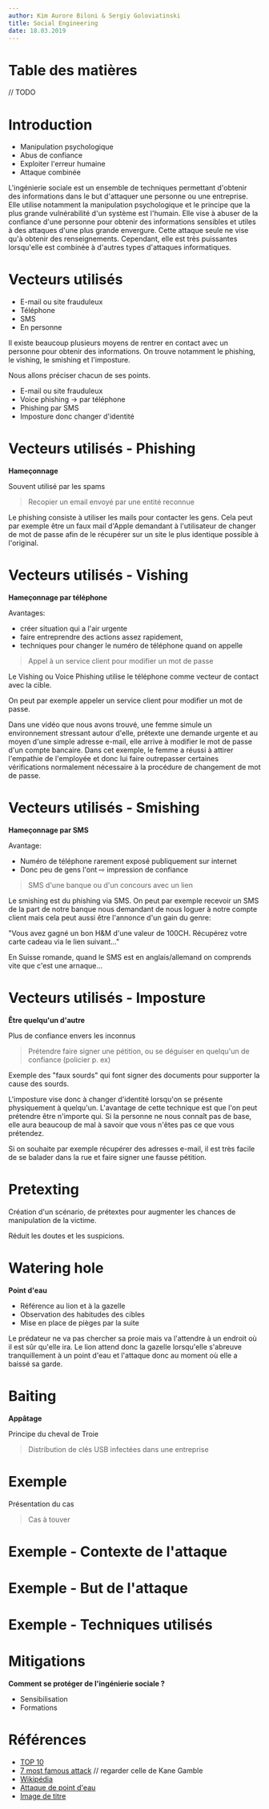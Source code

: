 ```yaml
---
author: Kim Aurore Biloni & Sergiy Goloviatinski
title: Social Engineering
date: 18.03.2019
---
```


# Table des matières

// TODO

# Introduction

* Manipulation psychologique
* Abus de confiance
* Exploiter l'erreur humaine
* Attaque combinée

<aside class="notes">
L'ingénierie sociale est un ensemble de techniques permettant d'obtenir des informations dans le but d'attaquer une personne ou une entreprise. Elle utilise notamment la manipulation psychologique et le principe que la plus grande vulnérabilité d'un système est l'humain. Elle vise à abuser de la confiance d'une personne pour obtenir des informations sensibles et utiles à des attaques d'une plus grande envergure. Cette attaque seule ne vise qu'à obtenir des renseignements. Cependant, elle est très puissantes lorsqu'elle est combinée à d'autres types d'attaques informatiques.
</aside>

# Vecteurs utilisés

* E-mail ou site frauduleux
* Téléphone
* SMS
* En personne

<aside class="notes">
Il existe beaucoup plusieurs moyens de rentrer en contact avec un personne pour obtenir des informations. On trouve notamment le phishing, le vishing, le smishing et l'imposture.

Nous allons préciser chacun de ses points.

* E-mail ou site frauduleux
* Voice phishing -> par téléphone
* Phishing par SMS
* Imposture donc changer d'identité

</aside>

# Vecteurs utilisés - Phishing

**Hameçonnage**

Souvent utilisé par les spams

> Recopier un email envoyé par une entité reconnue

<aside class="notes">
Le phishing consiste à utiliser les mails pour contacter les gens. Cela peut par exemple être un faux mail d'Apple demandant à l'utilisateur de changer de mot de passe afin de le récupérer sur un site le plus identique possible à l'original.
</aside>

# Vecteurs utilisés - Vishing

**Hameçonnage par téléphone**

Avantages: 

- créer situation qui a l'air urgente 
- faire entreprendre des actions assez rapidement,
- techniques pour changer le numéro de téléphone quand on appelle

> Appel à un service client pour modifier un mot de passe

<aside class="notes">
Le Vishing ou Voice Phishing utilise le téléphone comme vecteur de contact avec la cible.

On peut par exemple appeler un service client pour modifier un mot de passe.

Dans une vidéo que nous avons trouvé, une femme simule un environnement stressant autour d'elle, prétexte une demande urgente et au moyen d'une simple adresse e-mail, elle arrive à modifier le mot de passe d'un compte bancaire. Dans cet exemple, le femme a réussi à attirer l'empathie de l'employée et donc lui faire outrepasser certaines vérifications normalement nécessaire à la procédure de changement de mot de passe.
</aside>


# Vecteurs utilisés - Smishing

**Hameçonnage par SMS**

Avantage:

- Numéro de téléphone rarement exposé publiquement sur internet
- Donc peu de gens l'ont ⇨ impression de confiance

> SMS d'une banque ou d'un concours avec un lien

<aside class="notes">
Le smishing est du phishing via SMS. On peut par exemple recevoir un SMS de la part de notre banque nous demandant de nous loguer à notre compte client mais cela peut aussi être l'annonce d'un gain du genre:

"Vous avez gagné un bon H&M d'une valeur de 100CH. Récupérez votre carte cadeau via le lien suivant..."

En Suisse romande, quand le SMS est en anglais/allemand on comprends vite que c'est une arnaque...
</aside>


# Vecteurs utilisés - Imposture

**Être quelqu'un d'autre**

Plus de confiance envers les inconnus

> Prétendre faire signer une pétition, ou se déguiser en quelqu'un de confiance (policier p. ex)

<aside class="notes">
Exemple des "faux sourds" qui font signer des documents pour supporter la cause des sourds.

L'imposture vise donc à changer d'identité lorsqu'on se présente physiquement à quelqu'un. L'avantage de cette technique est que l'on peut prétendre être n'importe qui. Si la personne ne nous connaît pas de base, elle aura beaucoup de mal à savoir que vous n'êtes pas ce que vous prétendez.

Si on souhaite par exemple récupérer des adresses e-mail, il est très facile de se balader dans la rue et faire signer une fausse pétition.

</aside>

# Pretexting

Création d'un scénario, de prétextes pour augmenter les chances de manipulation de la victime.

Réduit les doutes et les suspicions.

# Watering hole

**Point d'eau**

* Référence au lion et à la gazelle
* Observation des habitudes des cibles
* Mise en place de pièges par la suite

<aside class="notes">
Le prédateur ne va pas chercher sa proie mais va l'attendre à un endroit où il est sûr qu'elle ira. Le lion attend donc la gazelle lorsqu'elle s'abreuve tranquillement à un point d'eau et l'attaque donc au moment où elle a baissé sa garde.
</aside>

# Baiting

**Appâtage**

Principe du cheval de Troie

> Distribution de clés USB infectées dans une entreprise

# Exemple

Présentation du cas

> Cas à touver


# Exemple - Contexte de l'attaque


# Exemple - But de l'attaque


# Exemple - Techniques utilisés


# Mitigations

**Comment se protéger de l'ingénierie sociale ?**

* Sensibilisation
* Formations

# Références

* [TOP 10](https://resources.infosecinstitute.com/the-top-ten-most-famous-social-engineering-attacks/#gref)
* [7 most famous attack](https://phoenixnap.com/blog/famous-social-engineering-attacks) // regarder celle de Kane Gamble
* [Wikipédia](https://en.wikipedia.org/wiki/Social_engineering_(security)#Techniques_and_terms)
* [Attaque de point d'eau](https://fr.wikipedia.org/wiki/Attaque_de_point_d%27eau)
* [Image de titre](https://www.google.com/url?sa=i&source=images&cd=&cad=rja&uact=8&ved=2ahUKEwie48OKjYfhAhVSmbQKHZUkCOkQjRx6BAgBEAU&url=https%3A%2F%2Ffirestormcyber.com%2Fblogs%2Ff%2Fsocial-engineering-the-c-suite&psig=AOvVaw1U-tPINjzh5CbQcIluT4at&ust=1552840833817135)
